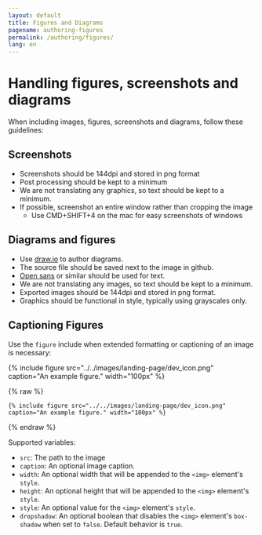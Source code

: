 ```yaml
---
layout: default
title: Figures and Diagrams
pagename: authoring-figures
permalink: /authoring/figures/
lang: en
---
```


# Handling figures, screenshots and diagrams

When including images, figures, screenshots and diagrams, follow these guidelines:

## Screenshots
- Screenshots should be 144dpi and stored in png format
- Post processing should be kept to a minimum
- We are not translating any graphics, so text should be kept to a minimum.
- If possible, screenshot an entire window rather than cropping the image
    - Use CMD+SHIFT+4 on the mac for easy screenshots of windows
 
## Diagrams and figures
- Use [draw.io](https://www.draw.io/) to author diagrams.
- The source file should be saved next to the image in github.
- [Open sans](https://fonts.google.com/specimen/Open+Sans) or similar should be used for text.
- We are not translating any images, so text should be kept to a minimum.
- Exported images should be 144dpi and stored in png format.
- Graphics should be functional in style, typically using grayscales only.

## Captioning Figures
Use the `figure` include when extended formatting or captioning of an image is necessary:

{% include figure src="../../images/landing-page/dev_icon.png" caption="An example figure." width="100px" %}

{% raw  %}
```
{% include figure src="../../images/landing-page/dev_icon.png" caption="An example figure." width="100px" %}
```
{% endraw  %}

Supported variables:
  - `src`: The path to the image
  - `caption`: An optional image caption.
  - `width`: An optional width that will be appended to the `<img>` element's `style`.
  - `height`: An optional height that will be appended to the `<img>` element's `style`.
  - `style`: An optional value for the `<img>` element's `style`.
  - `dropshadow`: An optional boolean that disables the `<img>` element's `box-shadow` when set to `false`.  Default behavior is `true`.
